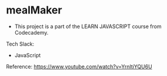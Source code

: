 # mealMaker

- This project is a part of the LEARN JAVASCRIPT course from Codecademy.

Tech Slack:
- JavaScript

Reference: https://www.youtube.com/watch?v=YrnItiYQU6U